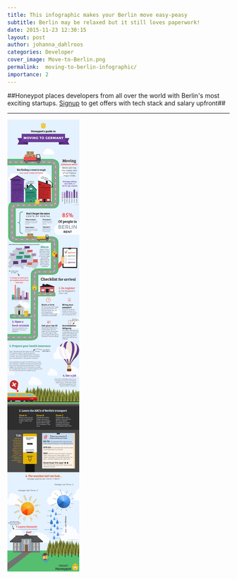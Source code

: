 ```yaml
---
title: This infographic makes your Berlin move easy-peasy
subtitle: Berlin may be relaxed but it still loves paperwork!
date: 2015-11-23 12:30:15
layout: post
author: johanna_dahlroos
categories: Developer
cover_image: Move-to-Berlin.png
permalink:  moving-to-berlin-infographic/
importance: 2
---
```


##Honeypot places developers from all over the world with Berlin's most exciting startups. [Signup][1] to get offers with tech stack and salary upfront##

* * *

![moving to Berlin infographic](/assets/images/move-to-berlin-infographic.png)

[1]: https://www.honeypot.io/users/sign_up?utm_source=blog "Sign-up"
